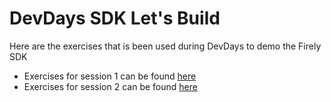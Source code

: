 # DevDays SDK Let's Build
Here are the exercises that is been used during DevDays to demo the Firely SDK

- Exercises for session 1 can be found [here](https://github.com/FirelyTeam/DevDays-SDK-LetsBuild/tree/session1)
- Exercises for session 2 can be found [here](https://github.com/FirelyTeam/DevDays-SDK-LetsBuild/tree/session2)
